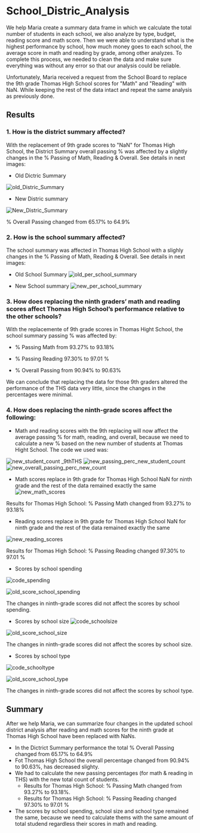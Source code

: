 # School_Distric_Analysis

We help Maria create a summary data frame in which we calculate the total number of students in each school, we also analyze by type, budget, reading score and math score. Then we were able to understand what is the highest performance by school, how much money goes to each school, the average score in math and reading by grade, among other analyzes. To complete this process, we needed to clean the data and make sure everything was without any error so that our analysis could be reliable.

Unfortunately, Maria received a request from the School Board to replace the 9th grade Thomas High School scores for "Math" and "Reading" with NaN. While keeping the rest of the data intact and repeat the same analysis as previously done.

## Results

### 1. How is the district summary affected?
   
With the replacement of 9th grade scores to "NaN" for Thomas High School, the District Summary overall passing % was affected by a slightly changes in the % Passing of Math, Reading & Overall. See details in next images:
   
- Old Dictric Summary

![old_Distric_Summary](https://user-images.githubusercontent.com/87447639/132947847-610ca4de-c62f-4f6c-bd84-39cafa8974c5.PNG)

- New Distric summary 

![New_Distric_Summary](https://user-images.githubusercontent.com/87447639/132947415-78cf0901-57a7-4415-b9e2-ea758777e30c.PNG)

% Overall Passing changed from 65.17% to 64.9%

### 2. How is the school summary affected?
   
The school summary was affected in Thomas High School with a slighly changes in the % Passing of Math, Reading & Overall.  See details in next images:
   
- Old School Summary
![old_per_school_summary](https://user-images.githubusercontent.com/87447639/132947855-e7ba4d2a-3e0f-48c4-b8ae-d46596b1019a.PNG)



- New School summary 
![new_per_school_summary](https://user-images.githubusercontent.com/87447639/132948159-15ae8d07-f028-455e-b62d-3cde62763008.PNG)


### 3. How does replacing the ninth graders’ math and reading scores affect Thomas High School’s performance relative to the other schools?
  
  With the replacemente of 9th grade scores in Thomas Hight School, the school summary passing %  was affected by:
 - % Passing Math from 93.27% to 93.18% 
  
 - % Passing Reading 97.30% to 97.01 % 
  
 - % Overall Passing from 90.94% to 90.63%

We can conclude that replacing the data for those 9th graders altered the performance of the THS data very little, since the changes in the percentages were minimal.

### 4. How does replacing the ninth-grade scores affect the following:
  
- Math and reading scores with the 9th replacing will now affect the average passing % for math, reading, and overall, because we need to calculate a new % based on the new number of students at Thomas Hight School. The code we used was:  

![new_student_count _9thTHS](https://user-images.githubusercontent.com/87447639/132948496-06ae4724-b875-486e-ae8f-5ec7c8212222.PNG)
![new_passing_perc_new_student_count](https://user-images.githubusercontent.com/87447639/132948488-00a8ceef-2cf1-40af-a236-884271e37e14.PNG)
![new_overall_passing_perc_new_count](https://user-images.githubusercontent.com/87447639/132948495-132d433d-8332-4c9c-b813-b142d7f88a20.PNG)

- Math scores replace in 9th grade for Thomas High School NaN for ninth grade and the rest of the data remained exactly the same
![new_math_scores](https://user-images.githubusercontent.com/87447639/132948414-0eecf8e5-b831-450b-98c9-c492fcd1941f.PNG)

Results for Thomas High School: % Passing Math changed from 93.27% to 93.18% 

- Reading scores replace in 9th grade for Thomas High School NaN for ninth grade and the rest of the data remained exactly the same

 ![new_reading_scores](https://user-images.githubusercontent.com/87447639/132948418-b2131403-fd5b-4382-8ef7-7dab93f4cad7.PNG)

Results for Thomas High School: % Passing Reading changed 97.30% to 97.01 % 

- Scores by school spending

![code_spending](https://user-images.githubusercontent.com/87447639/132988249-cf36965f-92fd-4a96-85cb-59f345c7a715.PNG)

   
![old_score_school_spending](https://user-images.githubusercontent.com/87447639/132948379-0467f4f0-3df0-40ba-be86-9e87d0581f86.PNG)

The changes in ninth-grade scores did not affect the scores by school spending. 

- Scores by school size
![code_schoolsize](https://user-images.githubusercontent.com/87447639/132988243-5ef5ada5-c7fa-4106-aeb0-fc8916ce1d9c.PNG)

    
![old_score_school_size](https://user-images.githubusercontent.com/87447639/132948386-41663a5f-ba58-4f28-87eb-1da2f1ac39bf.PNG)

The changes in ninth-grade scores did not affect the scores by school size. 


- Scores by school type

![code_schooltype](https://user-images.githubusercontent.com/87447639/132988246-21e88657-fc93-461d-ac32-da79a12d68be.PNG)


![old_score_school_type](https://user-images.githubusercontent.com/87447639/132948389-f7be55b0-1304-4f10-be41-d2c35a9304f6.PNG)


The changes in ninth-grade scores did not affect the scores by school type.


## Summary

 After we help Maria, we can summarize four changes in the updated school district analysis after reading and math scores for the ninth grade at Thomas High School have been replaced with NaNs.

- In the Dictrict Summary performance the total % Overall Passing changed from 65.17% to 64.9%
- Fot Thomas High School the overall percentage changed from 90.94% to 90.63%, has decreased slighty. 
- We had to calculate the new passing percentages (for math & reading in THS) with the new total count of students.
   - Results for Thomas High School: % Passing Math changed from 93.27% to 93.18%. 
   - Results for Thomas High School: % Passing Reading changed 97.30% to 97.01 % 
- The scores by school spending, school size and school type remained the same, because we need to calculate thems with the same amount of total studend regardless their scores in math and reading. 

